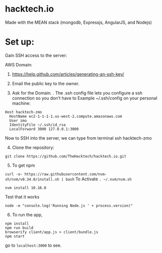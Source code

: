 # hacktech.io
Made with the MEAN stack (mongodb, Expressjs, AngularJS, and Nodejs)

# Set up:
Gain SSH access to the server:

AWS Domain:

1. https://help.github.com/articles/generating-an-ssh-key/

2. Email the public key to the owner.

3. Ask for the Domain. . The .ssh config file lets you configure a ssh connection so you don't have to Example ~/.ssh/config on your personal machine:
  ```
  Host hacktech-zmo
    HostName ec2-1-1-1-1.us-west-2.compute.amazonaws.com
    User zmo
    IdentityFile ~/.ssh/id_rsa
    LocalForward 3000 127.0.0.1:3000
   ```
Now to SSH into the server, we can type from terminal ssh hacktech-zmo

4. Clone the repository:

`git clone https://github.com/TheHacktech/hacktech.io.git `

5. To get npm

`curl -o- https://raw.githubusercontent.com/nvm-sh/nvm/v0.34.0/install.sh | bash`
To Activate
`. ~/.nvm/nvm.sh`

`nvm install 10.16.0`

Test that it works

`node -e "console.log('Running Node.js ' + process.version)"`

6. To run the app,

```
npm install 
npm run build
browserify client/app.js > client/bundle.js
npm start
```

go to `localhost:3000` to see.
